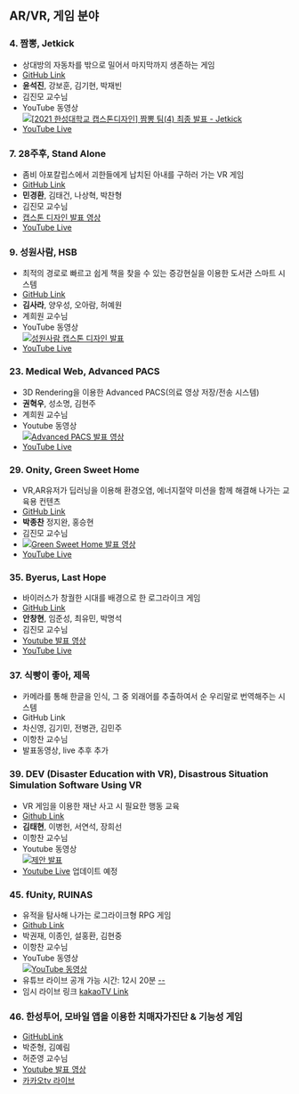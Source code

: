 ## AR/VR, 게임 분야

### 4. 짬뽕, Jetkick
- 상대방의 자동차를 밖으로 밀어서 마지막까지 생존하는 게임
- [GitHub Link](https://github.com/champon-capstone/jetkick)
- **윤석진**, 강보훈, 김기현, 박재빈
- 김진모 교수님
- YouTube 동영상 <br>
[![[2021 한성대학교 캡스톤디자인] 짬뽕 팀(4) 최종 발표 - Jetkick](https://img.youtube.com/vi/48IjZi64Fek/0.jpg)](https://www.youtube.com/watch?v=48IjZi64Fek)
- [YouTube Live](https://www.youtube.com/watch?v=_FBDSLkY76I)

### 7. 28주후, Stand Alone
- 좀비 아포칼립스에서 괴한들에게 납치된 아내를 구하러 가는 VR 게임
- [GitHub Link](https://github.com/28WeeksLater/ZombieGame)
- **민경환**, 김태건, 나상혁, 박찬형  
- 김진모 교수님
- [캡스톤 디자인 발표 영상](https://youtu.be/cADNHF9ddQo)
- [YouTube Live](https://youtu.be/iDiKts9F1sQ)

### 9. 성원사람, HSB
- 최적의 경로로 빠르고 쉽게 책을 찾을 수 있는 증강현실을 이용한 도서관 스마트 시스템 
- [GitHub Link](https://github.com/diddntjd99/ARLibrary)
- **김사라**, 양우성, 오아람, 허예원
- 계희원 교수님
- YouTube 동영상 <br>
[![성원사람 캡스톤 디자인 발표](https://img.youtube.com/vi/_WLetIuQOFY/0.jpg)](https://www.youtube.com/watch?v=_WLetIuQOFY)
- [YouTube Live](https://www.youtube.com/watch?v=RifzI3ABLMA) 

### 23. Medical Web, Advanced PACS
- 3D Rendering을 이용한 Advanced PACS(의료 영상 저장/전송 시스템)
- **권혁우**, 성소명, 김현주
- 계희원 교수님
- Youtube 동영상 <br>
[![Advanced PACS 발표 영상](https://img.youtube.com/vi/3dhiCGRXcjk/0.jpg)](https://youtu.be/3dhiCGRXcjk)
- [YouTube Live](https://youtu.be/Ha-_LJlTRX4)

### 29. Onity, Green Sweet Home
- VR,AR유저가 딥러닝을 이용해 환경오염, 에너지절약 미션을 함께 해결해 나가는 교육용 컨텐츠
- [GitHub Link](https://github.com/FOJF/Green-Sweet-Home)
- **박종찬** 정지완, 홍승현 
- 김진모 교수님
- [![Green Sweet Home 발표 영상](https://img.youtube.com/vi/_aIbjnWPXYM/0.jpg)](https://www.youtube.com/watch?v=_aIbjnWPXYM)
- [YouTube Live](https://youtu.be/tno9Az0KdGM)

### 35. Byerus, Last Hope
- 바이러스가 창궐한 시대를 배경으로 한 로그라이크 게임
- [GitHub Link](https://github.com/727207e/CapStone_Roguelike)
- **안창현**, 임준성, 최유민, 박명석  
- 김진모 교수님
- [Youtube 발표 영상](https://youtu.be/HmMQrAQPd8g)
- [YouTube Live](https://youtu.be/OFi87XtcbrA)

### 37. 식빵이 좋아, 제목
- 카메라를 통해 한글을 인식, 그 중 외래어를 추출하여서 순 우리말로 번역해주는 시스템
- GitHub Link
- 차신영, 김기민, 전병관, 김민주
- 이항찬 교수님
- 발표동영상, live 추후 추가

### 39. DEV (Disaster Education with VR), Disastrous Situation Simulation Software Using VR
- VR 게임을 이용한 재난 사고 시 필요한 행동 교육
- [Github Link](https://github.com/hscapstone)
- **김태현**, 이병헌, 서연석, 장희선 
- 이항찬 교수님
- Youtube 동영상 <br/>
 [![제안 발표](https://img.youtube.com/vi/vNisqauU2_s/0.jpg)](https://www.youtube.com/watch?v=vNisqauU2_s)
- [Youtube Live]() 업데이트 예정

### 45. fUnity, RUINAS
- 유적을 탐사해 나가는  로그라이크형 RPG 게임
- [Github Link](https://github.com/rnjswo9578/capstone-design)
- 박권재, 이종인, 설홍환, 김현중
- 이항찬 교수님
- YouTube 동영상 <br>
  [![YouTube 동영상](https://img.youtube.com/vi/RL4EX9SM3AM/0.jpg)](https://youtu.be/RL4EX9SM3AM) 
- 유튜브 라이브 공개 가능 시간: 12시 20분 [--]()
- 임시 라이브 링크  [kakaoTV Link](https://tv.kakao.com/search?q=rnjswo9578)

### 46. 한성투어,  모바일 앱을 이용한 치매자가진단 & 기능성 게임
- [GitHubLink](https://github.com/june1921/AntiDementia)
- 박준형, 김예림
- 허준영 교수님
- [Youtube 발표 영상](https://www.youtube.com/watch?v=4Z9jbI69Wo4)
- [카카오tv 라이브](https://tv.kakao.com/channel/3834230)

